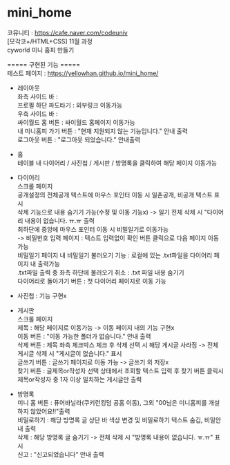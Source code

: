 # mini_home
코뮤니티 : https://cafe.naver.com/codeuniv  
[모각코+/HTML+CSS] 11월 과정  
cyworld 미니 홈피 만들기  
  
===== 구현된 기능 =====<br>
테스트 페이지 : https://yellowhan.github.io/mini_home/  
  
+ 레이아웃  
좌측 사이드 바 :  
프로필 하단 파도타기 : 외부링크 이동가능  
우측 사이드 바 :  
싸이월드 홈 버튼 : 싸이월드 홈페이지 이동가능  
내 미니홈피 가기 버튼 : "현재 지원되지 않는 기능입니다." 안내 출력  
로그아웃 버튼 : "로그아웃 되었습니다." 안내출력
  
+ 홈  
테이블 내 다이어리 / 사진첩 / 게시판 / 방명록을 클릭하여 해당 페이지 이동가능  
  
+ 다이어리  
스크롤 페이지  
공개설정의 전체공개 텍스트에 마우스 포인터 이동 시 일촌공개, 비공개 텍스트 표시  
삭제 기능으로 내용 숨기기 가능(수정 및 이동 기능x) -> 일기 전체 삭제 시 "다이어리 내용이 없습니다. ㅠ.ㅠ 출력  
최하단에 중앙에 마우스 포인터 이동 시 비밀일기로 이동가능  
-> 비밀번호 입력 페이지 : 텍스트 입력없이 확인 버튼 클릭으로 다음 페이지 이동 가능   
비밀일기 페이지 내 비밀일기 불러오기 기능 : 로컬에 있는 .txt파일을 다이어리 페이지 내 출력가능  
.txt파일 출력 중 좌측 하단에 불러오기 취소 : .txt 파일 내용 숨기기  
다이어리로 돌아가기 버튼 : 첫 다이어리 페이지로 이동 가능  
  
+ 사진첩 : 기능 구현x  
  
+ 게시판  
스크롤 페이지  
제목 : 해당 페이지로 이동가능 -> 이동 페이지 내의 기능 구현x  
이동 버튼 : "이동 가능한 폴더가 없습니다." 안내 출력  
삭제 버튼 : 제목 좌측 체크박스 체크 후 삭제 선택 시 해당 게시글 사라짐 -> 전체 게시글 삭제 시 "게시글이 없습니다." 표시  
글쓰기 버튼 : 글쓰기 페이지로 이동 가능 -> 글쓰기 외 저장x  
찾기 버튼 : 글제목or작성자 선택 상태에서 조회할 텍스트 입력 후 찾기 버튼 클릭시 제목or작성자 중 1자 이상 일치하는 게시글만 출력  

+ 방명록  
미니 홈 버튼 : 퓨어바닐라(쿠키런킹덤 공홈 이동), 그외 "00님은 미니홈피를 개설 하지 않았어요!!"출력  
비밀로하기 : 해당 방명록 글 상단 바 색상 변경 및 비밀로하기 텍스트 숨김, 비밀안내 출력  
삭제 : 해당 방명록 글 숨기기 -> 전체 삭제 시 "방명록 내용이 없습니다. ㅠ.ㅠ" 표시  
신고 : "신고되었습니다" 안내 출력  
